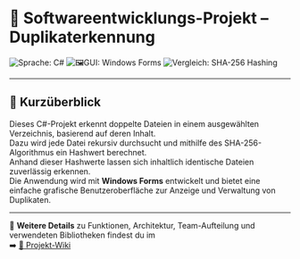 # 📁 Softwareentwicklungs-Projekt – Duplikaterkennung

![Sprache: C#](https://img.shields.io/badge/Sprache-C%23-68217A)
![🖼GUI: Windows Forms](https://img.shields.io/badge/GUI-Windows%20Forms-1E90FF)
![Vergleich: SHA-256 Hashing](https://img.shields.io/badge/Hashing-SHA--256-4CAF50)

---

## 📄 Kurzüberblick

Dieses C#-Projekt erkennt doppelte Dateien in einem ausgewählten Verzeichnis, basierend auf deren Inhalt.  
Dazu wird jede Datei rekursiv durchsucht und mithilfe des SHA-256-Algorithmus ein Hashwert berechnet.  
Anhand dieser Hashwerte lassen sich inhaltlich identische Dateien zuverlässig erkennen.  
Die Anwendung wird mit **Windows Forms** entwickelt und bietet eine einfache grafische Benutzeroberfläche zur Anzeige und Verwaltung von Duplikaten.

---

📘 **Weitere Details** zu Funktionen, Architektur, Team-Aufteilung und verwendeten Bibliotheken findest du im  
➡️ [📖 Projekt-Wiki](https://github.com/Mysteri04/Softwareentwicklungs-Projekt/wiki)

